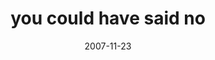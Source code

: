 ---
layout: base.njk
title : 'you could have said no' 
view_title : 'you could have said no' 
year : '2007' 
date : '2007-11-23' 
img_file : '/drawing/youcouldhavesaidno.png' 
html_file : 'youcouldhavesaidno' 
next_html : 'iwishicouldstopthinkingaboutyou.html' 
year_order : '269' 
permalink : "title/{{html_file}}.html"
---